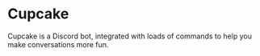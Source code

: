 # Cupcake
Cupcake is a Discord bot, integrated with loads of commands to help you make conversations more fun.
